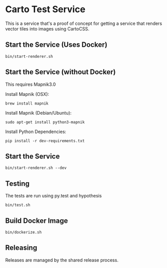 # Carto Test Service #
This is a service that's a proof of concept for getting a service that
renders vector tiles into images using CartoCSS.

## Start the Service (Uses Docker) ##
```
bin/start-renderer.sh
```

## Start the Service (without Docker) ##
This requires Mapnik3.0

Install Mapnik (OSX):
```
brew install mapnik
```

Install Mapnik (Debian/Ubuntu):
```
sudo apt-get install python3-mapnik
```

Install Python Dependencies:
```
pip install -r dev-requirements.txt
```

## Start the Service ##
```
bin/start-renderer.sh --dev
```

## Testing ##
The tests are run using py.test and hypothesis

```
bin/test.sh
```

## Build Docker Image ##
```
bin/dockerize.sh
```

## Releasing ##

Releases are managed by the shared release process.
